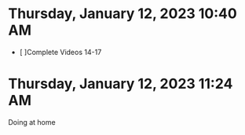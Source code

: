 # Thursday, January 12, 2023 10:40 AM
- [ ]Complete Videos 14-17
# Thursday, January 12, 2023 11:24 AM
Doing at home

